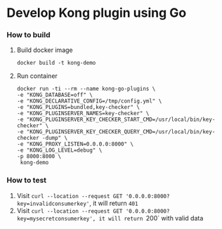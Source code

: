 # Develop Kong plugin using Go

### How to build

1. Build docker image 
   ```
   docker build -t kong-demo
   ```
  
2. Run container

 	```
  	docker run -ti --rm --name kong-go-plugins \
  	-e "KONG_DATABASE=off" \
  	-e "KONG_DECLARATIVE_CONFIG=/tmp/config.yml" \
  	-e "KONG_PLUGINS=bundled,key-checker" \
  	-e "KONG_PLUGINSERVER_NAMES=key-checker" \
  	-e "KONG_PLUGINSERVER_KEY_CHECKER_START_CMD=/usr/local/bin/key-checker" \
  	-e "KONG_PLUGINSERVER_KEY_CHECKER_QUERY_CMD=/usr/local/bin/key-checker -dump" \
  	-e "KONG_PROXY_LISTEN=0.0.0.0:8000" \
  	-e "KONG_LOG_LEVEL=debug" \
  	-p 8000:8000 \
     kong-demo
   ```


### How to test
1. Visit `curl --location --request GET '0.0.0.0:8000?key=invalidconsumerkey'`, it will return `401`
2. Visit `curl --location --request GET '0.0.0.0:8000?key=mysecretconsumerkey', it will return `200` with valid data